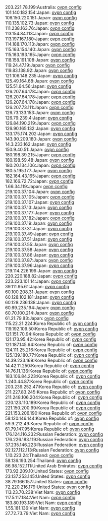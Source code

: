 203.221.78.199:Australia: [ovpn config](vpn/203_221_78_199.ovpn)  
101.140.182.154:Japan: [ovpn config](vpn/101_140_182_154.ovpn)  
106.150.220.151:Japan: [ovpn config](vpn/106_150_220_151.ovpn)  
110.135.102.73:Japan: [ovpn config](vpn/110_135_102_73.ovpn)  
111.238.163.76:Japan: [ovpn config](vpn/111_238_163_76.ovpn)  
113.154.84.113:Japan: [ovpn config](vpn/113_154_84_113.ovpn)  
113.197.167.180:Japan: [ovpn config](vpn/113_197_167_180.ovpn)  
114.188.170.113:Japan: [ovpn config](vpn/114_188_170_113.ovpn)  
115.163.154.140:Japan: [ovpn config](vpn/115_163_154_140.ovpn)  
115.163.193.165:Japan: [ovpn config](vpn/115_163_193_165.ovpn)  
118.158.191.108:Japan: [ovpn config](vpn/118_158_191_108.ovpn)  
119.24.47.19:Japan: [ovpn config](vpn/119_24_47_19.ovpn)  
119.83.138.92:Japan: [ovpn config](vpn/119_83_138_92.ovpn)  
121.106.148.235:Japan: [ovpn config](vpn/121_106_148_235.ovpn)  
125.49.164.68:Japan: [ovpn config](vpn/125_49_164_68.ovpn)  
125.51.64.56:Japan: [ovpn config](vpn/125_51_64_56.ovpn)  
126.207.64.178:Japan: [ovpn config](vpn/126_207_64_178.ovpn)  
126.207.64.178:Japan: [ovpn config](vpn/126_207_64_178.ovpn)  
126.207.64.178:Japan: [ovpn config](vpn/126_207_64_178.ovpn)  
126.207.73.111:Japan: [ovpn config](vpn/126_207_73_111.ovpn)  
126.73.133.153:Japan: [ovpn config](vpn/126_73_133_153.ovpn)  
126.79.239.4:Japan: [ovpn config](vpn/126_79_239_4.ovpn)  
126.84.190.219:Japan: [ovpn config](vpn/126_84_190_219.ovpn)  
126.90.165.132:Japan: [ovpn config](vpn/126_90_165_132.ovpn)  
133.175.174.202:Japan: [ovpn config](vpn/133_175_174_202.ovpn)  
143.90.209.180:Japan: [ovpn config](vpn/143_90_209_180.ovpn)  
14.3.233.162:Japan: [ovpn config](vpn/14_3_233_162.ovpn)  
150.9.40.51:Japan: [ovpn config](vpn/150_9_40_51.ovpn)  
180.198.39.215:Japan: [ovpn config](vpn/180_198_39_215.ovpn)  
180.198.59.48:Japan: [ovpn config](vpn/180_198_59_48.ovpn)  
180.20.134.106:Japan: [ovpn config](vpn/180_20_134_106.ovpn)  
180.5.195.177:Japan: [ovpn config](vpn/180_5_195_177.ovpn)  
182.164.43.165:Japan: [ovpn config](vpn/182_164_43_165.ovpn)  
182.166.72.72:Japan: [ovpn config](vpn/182_166_72_72.ovpn)  
1.66.34.119:Japan: [ovpn config](vpn/1_66_34_119.ovpn)  
219.100.37.104:Japan: [ovpn config](vpn/219_100_37_104.ovpn)  
219.100.37.105:Japan: [ovpn config](vpn/219_100_37_105.ovpn)  
219.100.37.107:Japan: [ovpn config](vpn/219_100_37_107.ovpn)  
219.100.37.13:Japan: [ovpn config](vpn/219_100_37_13.ovpn)  
219.100.37.177:Japan: [ovpn config](vpn/219_100_37_177.ovpn)  
219.100.37.182:Japan: [ovpn config](vpn/219_100_37_182.ovpn)  
219.100.37.19:Japan: [ovpn config](vpn/219_100_37_19.ovpn)  
219.100.37.31:Japan: [ovpn config](vpn/219_100_37_31.ovpn)  
219.100.37.49:Japan: [ovpn config](vpn/219_100_37_49.ovpn)  
219.100.37.51:Japan: [ovpn config](vpn/219_100_37_51.ovpn)  
219.100.37.55:Japan: [ovpn config](vpn/219_100_37_55.ovpn)  
219.100.37.58:Japan: [ovpn config](vpn/219_100_37_58.ovpn)  
219.100.37.86:Japan: [ovpn config](vpn/219_100_37_86.ovpn)  
219.100.37.87:Japan: [ovpn config](vpn/219_100_37_87.ovpn)  
219.100.37.96:Japan: [ovpn config](vpn/219_100_37_96.ovpn)  
219.114.226.199:Japan: [ovpn config](vpn/219_114_226_199.ovpn)  
220.220.188.82:Japan: [ovpn config](vpn/220_220_188_82.ovpn)  
223.223.101.14:Japan: [ovpn config](vpn/223_223_101_14.ovpn)  
39.111.95.61:Japan: [ovpn config](vpn/39_111_95_61.ovpn)  
60.100.208.31:Japan: [ovpn config](vpn/60_100_208_31.ovpn)  
60.128.102.181:Japan: [ovpn config](vpn/60_128_102_181.ovpn)  
60.128.236.138:Japan: [ovpn config](vpn/60_128_236_138.ovpn)  
60.69.235.194:Japan: [ovpn config](vpn/60_69_235_194.ovpn)  
60.70.100.214:Japan: [ovpn config](vpn/60_70_100_214.ovpn)  
61.21.79.83:Japan: [ovpn config](vpn/61_21_79_83.ovpn)  
115.22.21.224:Korea Republic of: [ovpn config](vpn/115_22_21_224.ovpn)  
119.192.109.50:Korea Republic of: [ovpn config](vpn/119_192_109_50.ovpn)  
121.151.70.94:Korea Republic of: [ovpn config](vpn/121_151_70_94.ovpn)  
121.173.95.42:Korea Republic of: [ovpn config](vpn/121_173_95_42.ovpn)  
121.187.145.64:Korea Republic of: [ovpn config](vpn/121_187_145_64.ovpn)  
124.111.25.216:Korea Republic of: [ovpn config](vpn/124_111_25_216.ovpn)  
125.139.180.77:Korea Republic of: [ovpn config](vpn/125_139_180_77.ovpn)  
14.39.233.169:Korea Republic of: [ovpn config](vpn/14_39_233_169.ovpn)  
14.42.11.250:Korea Republic of: [ovpn config](vpn/14_42_11_250.ovpn)  
14.76.11.136:Korea Republic of: [ovpn config](vpn/14_76_11_136.ovpn)  
183.106.84.223:Korea Republic of: [ovpn config](vpn/183_106_84_223.ovpn)  
1.240.44.87:Korea Republic of: [ovpn config](vpn/1_240_44_87.ovpn)  
203.239.252.47:Korea Republic of: [ovpn config](vpn/203_239_252_47.ovpn)  
211.227.83.245:Korea Republic of: [ovpn config](vpn/211_227_83_245.ovpn)  
211.248.106.204:Korea Republic of: [ovpn config](vpn/211_248_106_204.ovpn)  
220.123.110.189:Korea Republic of: [ovpn config](vpn/220_123_110_189.ovpn)  
221.150.200.99:Korea Republic of: [ovpn config](vpn/221_150_200_99.ovpn)  
221.153.206.190:Korea Republic of: [ovpn config](vpn/221_153_206_190.ovpn)  
58.120.146.144:Korea Republic of: [ovpn config](vpn/58_120_146_144.ovpn)  
59.9.212.49:Korea Republic of: [ovpn config](vpn/59_9_212_49.ovpn)  
61.79.147.95:Korea Republic of: [ovpn config](vpn/61_79_147_95.ovpn)  
176.124.116.232:Russian Federation: [ovpn config](vpn/176_124_116_232.ovpn)  
176.226.183.119:Russian Federation: [ovpn config](vpn/176_226_183_119.ovpn)  
37.235.146.223:Russian Federation: [ovpn config](vpn/37_235_146_223.ovpn)  
92.127.112.113:Russian Federation: [ovpn config](vpn/92_127_112_113.ovpn)  
1.10.223.24:Thailand: [ovpn config](vpn/1_10_223_24.ovpn)  
58.136.193.254:Thailand: [ovpn config](vpn/58_136_193_254.ovpn)  
86.98.152.111:United Arab Emirates: [ovpn config](vpn/86_98_152_111.ovpn)  
173.92.209.10:United States: [ovpn config](vpn/173_92_209_10.ovpn)  
23.137.253.145:United States: [ovpn config](vpn/23_137_253_145.ovpn)  
38.79.166.157:United States: [ovpn config](vpn/38_79_166_157.ovpn)  
72.220.216.179:United States: [ovpn config](vpn/72_220_216_179.ovpn)  
113.23.70.238:Viet Nam: [ovpn config](vpn/113_23_70_238.ovpn)  
117.5.117.184:Viet Nam: [ovpn config](vpn/117_5_117_184.ovpn)  
183.80.193.189:Viet Nam: [ovpn config](vpn/183_80_193_189.ovpn)  
1.55.181.136:Viet Nam: [ovpn config](vpn/1_55_181_136.ovpn)  
27.72.73.79:Viet Nam: [ovpn config](vpn/27_72_73_79.ovpn)  
